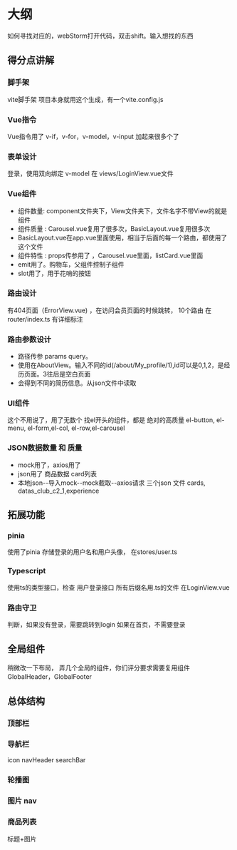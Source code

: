 # 大纲
如何寻找对应的，webStorm打开代码，双击shift。输入想找的东西
## 得分点讲解
### 脚手架
vite脚手架
项目本身就用这个生成，有一个vite.config.js
### Vue指令
Vue指令用了 v-if，v-for，v-model，v-input 加起来很多个了
### 表单设计
登录，使用双向绑定 v-model 在 views/LoginView.vue文件
### Vue组件
- 组件数量: component文件夹下，View文件夹下，文件名字不带View的就是组件
- 组件质量 : Carousel.vue复用了很多次，BasicLayout.vue复用很多次
- BasicLayout.vue在app.vue里面使用，相当于后面的每一个路由，都使用了这个文件
- 组件特性 : props传参用了  ，Carousel.vue里面，listCard.vue里面
- emit用了。购物车，父组件控制子组件
- slot用了，用于花哨的按钮
### 路由设计
有404页面（ErrorView.vue) ，在访问会员页面的时候跳转，
10个路由 在router/index.ts 有详细标注
### 路由参数设计
- 路径传参 params query。
- 使用在AboutView。输入不同的id(/about/My_profile/1),id可以是0,1,2，是经历页面。3往后是空白页面
- 会得到不同的简历信息。从json文件中读取 
### UI组件
这个不用说了，用了无数个
找el开头的组件，都是 绝对的高质量
el-button, el-menu, el-form,el-col, el-row,el-carousel
### JSON数据数量 和 质量
- mock用了，axios用了 
- json用了 商品数据 card列表
- 本地json--导入mock--mock截取--axios请求
三个json 文件 cards, datas_club_c2_1,experience

## 拓展功能
### pinia
使用了pinia 存储登录的用户名和用户头像，
在stores/user.ts

### Typescript
使用ts的类型接口，检查 用户登录接口
所有后缀名用.ts的文件
在LoginView.vue

### 路由守卫
判断，如果没有登录，需要跳转到login
如果在首页，不需要登录

## 全局组件
稍微改一下布局， 弄几个全局的组件，你们评分要求需要复用组件
GlobalHeader，GlobalFooter


## 总体结构
### 顶部栏 

### 导航栏
icon navHeader searchBar

### 轮播图
### 图片 nav
### 商品列表

标题+图片
